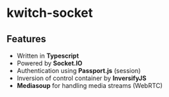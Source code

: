 # kwitch-socket

## Features

- Written in **Typescript**
- Powered by **Socket.IO**
- Authentication using **Passport.js** (session)
- Inversion of control container by **InversifyJS**
- **Mediasoup** for handling media streams (WebRTC)